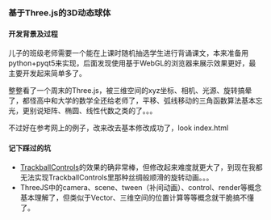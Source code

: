 ### 基于Three.js的3D动态球体

#### 开发背景及过程
儿子的班级老师需要一个能在上课时随机抽选学生进行背诵课文，本来准备用python+pyqt5来实现，后面发现使用基于WebGL的浏览器来展示效果更好，最主要开发起来简单多了。

整整看了一个周末的Three.js，被三维空间的xyz坐标、相机、光源、旋转搞晕了，都怪高中和大学的数学全还给老师了，平移、弧线移动的三角函数算法基本忘光，更别说矩阵、椭圆、线性代数之类的了。。。

不过好在参考网上的例子，改来改去基本修改成功了，look index.html

#### 记下踩过的坑

- [TrackballControls](https://github.com/gtsop/threejs-trackball-controls)的效果的确非常棒，但修改起来难度就更大了，到现在我都无法实现TrackballControls里那种丝绸般顺滑的旋转动画。。。
- ThreeJS中的camera、scene、tween（补间动画）、control、render等概念基本理解了，但类似于Vector、三维空间的位置计算等等概念就干脆搞不懂了。